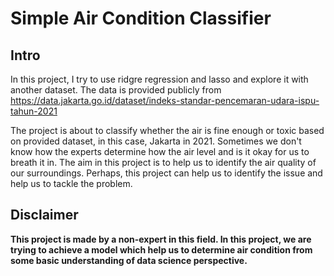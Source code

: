 # Simple Air Condition Classifier

## Intro
In this project, I try to use ridgre regression and lasso and explore it with another dataset. The data is provided publicly from https://data.jakarta.go.id/dataset/indeks-standar-pencemaran-udara-ispu-tahun-2021

The project is about to classify whether the air is fine enough or toxic based on provided dataset, in this case, Jakarta in 2021.
Sometimes we don't know how the experts determine how the air level and is it okay for us to breath it in. The aim in this project is to help us to identify the air quality of our surroundings. Perhaps, this project can help us to identify the issue and help us to tackle the problem.

## Disclaimer
**This project is made by a non-expert in this field. In this project, we are trying to achieve a model which help us to determine air condition from some basic understanding of data science perspective.**
